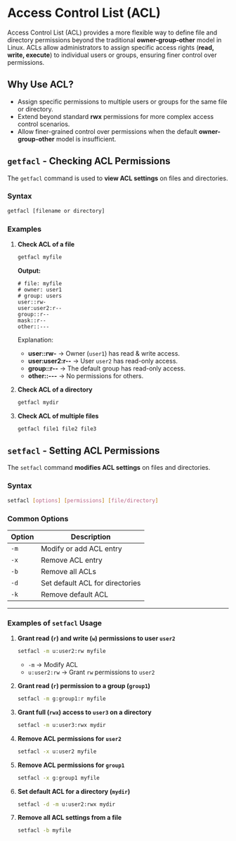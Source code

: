 
# **Access Control List (ACL)**  

Access Control List (ACL) provides a more flexible way to define file and directory permissions beyond the traditional **owner-group-other** model in Linux. ACLs allow administrators to assign specific access rights (**read, write, execute**) to individual users or groups, ensuring finer control over permissions.  


## **Why Use ACL?**  

- Assign specific permissions to multiple users or groups for the same file or directory.  
- Extend beyond standard **rwx** permissions for more complex access control scenarios.  
- Allow finer-grained control over permissions when the default **owner-group-other** model is insufficient.  


## `getfacl` - **Checking ACL Permissions**
The `getfacl` command is used to **view ACL settings** on files and directories.

### **Syntax**
```bash
getfacl [filename or directory]
```

### **Examples**
1. **Check ACL of a file**
   ```bash
   getfacl myfile
   ```
   **Output:**
   ```
   # file: myfile
   # owner: user1
   # group: users
   user::rw-
   user:user2:r--
   group::r--
   mask::r--
   other::---
   ```
   Explanation:
   - **user::rw-** → Owner (`user1`) has read & write access.
   - **user:user2:r--** → User `user2` has read-only access.
   - **group::r--** → The default group has read-only access.
   - **other::---** → No permissions for others.

2. **Check ACL of a directory**
   ```bash
   getfacl mydir
   ```

3. **Check ACL of multiple files**
   ```bash
   getfacl file1 file2 file3
   ```

## `setfacl` - **Setting ACL Permissions**
The `setfacl` command **modifies ACL settings** on files and directories.

### **Syntax**
```bash
setfacl [options] [permissions] [file/directory]
```

### **Common Options**
| **Option** | **Description** |
|------------|----------------|
| `-m` | Modify or add ACL entry |
| `-x` | Remove ACL entry |
| `-b` | Remove all ACLs |
| `-d` | Set default ACL for directories |
| `-k` | Remove default ACL |

---

### **Examples of `setfacl` Usage**
1. **Grant read (`r`) and write (`w`) permissions to user `user2`**
   ```bash
   setfacl -m u:user2:rw myfile
   ```
   - `-m` → Modify ACL
   - `u:user2:rw` → Grant `rw` permissions to `user2`

2. **Grant read (`r`) permission to a group (`group1`)**
   ```bash
   setfacl -m g:group1:r myfile
   ```

3. **Grant full (`rwx`) access to `user3` on a directory**
   ```bash
   setfacl -m u:user3:rwx mydir
   ```

4. **Remove ACL permissions for `user2`**
   ```bash
   setfacl -x u:user2 myfile
   ```

5. **Remove ACL permissions for `group1`**
   ```bash
   setfacl -x g:group1 myfile
   ```

6. **Set default ACL for a directory (`mydir`)**
   ```bash
   setfacl -d -m u:user2:rwx mydir
   ```

7. **Remove all ACL settings from a file**
   ```bash
   setfacl -b myfile
   ```